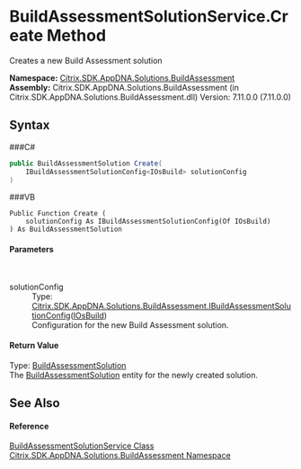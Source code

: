 # BuildAssessmentSolutionService.Create Method 
 

Creates a new Build Assessment solution

**Namespace:**&nbsp;<a href="N_Citrix_SDK_AppDNA_Solutions_BuildAssessment">Citrix.SDK.AppDNA.Solutions.BuildAssessment</a><br />**Assembly:**&nbsp;Citrix.SDK.AppDNA.Solutions.BuildAssessment (in Citrix.SDK.AppDNA.Solutions.BuildAssessment.dll) Version: 7.11.0.0 (7.11.0.0)

## Syntax

###C#
```csharp
public BuildAssessmentSolution Create(
	IBuildAssessmentSolutionConfig<IOsBuild> solutionConfig
)
```

###VB
```vbnet
Public Function Create ( 
	solutionConfig As IBuildAssessmentSolutionConfig(Of IOsBuild)
) As BuildAssessmentSolution
```


#### Parameters
&nbsp;<dl><dt>solutionConfig</dt><dd>Type: <a href="T_Citrix_SDK_AppDNA_Solutions_BuildAssessment_IBuildAssessmentSolutionConfig_1">Citrix.SDK.AppDNA.Solutions.BuildAssessment.IBuildAssessmentSolutionConfig</a>(<a href="T_Citrix_SDK_AppDNA_Solutions_BuildAssessment_IOsBuild">IOsBuild</a>)<br />Configuration for the new Build Assessment solution.</dd></dl>

#### Return Value
Type: <a href="T_Citrix_SDK_AppDNA_Solutions_BuildAssessment_BuildAssessmentSolution">BuildAssessmentSolution</a><br />The <a href="T_Citrix_SDK_AppDNA_Solutions_BuildAssessment_BuildAssessmentSolution">BuildAssessmentSolution</a> entity for the newly created solution.

## See Also


#### Reference
<a href="T_Citrix_SDK_AppDNA_Solutions_BuildAssessment_BuildAssessmentSolutionService">BuildAssessmentSolutionService Class</a><br /><a href="N_Citrix_SDK_AppDNA_Solutions_BuildAssessment">Citrix.SDK.AppDNA.Solutions.BuildAssessment Namespace</a><br />